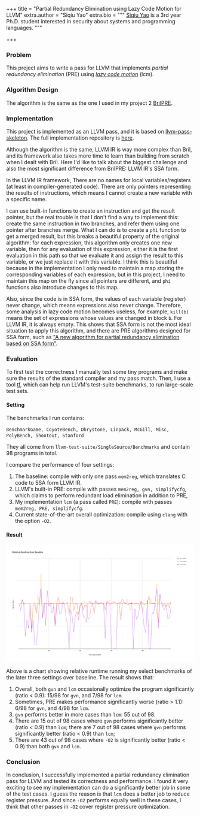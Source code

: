 +++
title = "Partial Redundancy Elimination using Lazy Code Motion for LLVM"
extra.author = "Siqiu Yao"
extra.bio = """
  [Siqiu Yao](http://www.cs.cornell.edu/~yaosiqiu/) is a 3rd year Ph.D. student interested in security about systems and programming languages.
"""

+++

### Problem
This project aims to write a pass for LLVM that implements *partial redundancy elimination* (PRE) using *[lazy code motion](https://dl.acm.org/citation.cfm?id=143136)* (lcm).

### Algorithm Design
The algorithm is the same as the one I used in my project 2 [BrilPRE](https://www.cs.cornell.edu/courses/cs6120/2019fa/blog/brilpre/).


### Implementation
This project is implemented as an LLVM pass, and it is based on [llvm-pass-skeleton](https://github.com/sampsyo/llvm-pass-skeleton). 
The full implementation repository is [here](https://github.com/Neroysq/llvm-pre).

Although the algorithm is the same, LLVM IR is way more complex than Bril, and its framework also takes more time to learn than building from scratch when I dealt with Bril. Here I'd like to talk about the biggest challenge and also the most significant difference from BrilPRE: LLVM IR's SSA form.

In the LLVM IR framework, 
There are no names for local variables/registers (at least in compiler-generated code). 
There are only pointers representing the results of instructions, 
which means I cannot create a new variable with a specific name. 

I can use built-in functions to create an instruction and get the result pointer, 
but the real trouble is that I don't find a way to implement this: 
create the same instruction in two branches, 
and refer them using one pointer after branches merge. 
What I can do is to create a `phi` function to get a merged result, 
but this breaks a beautiful property of the original algorithm: 
for each expression, 
this algorithm only creates one new variable,
then for any evaluation of this expression, 
either it is the first evaluation in this path so that we evaluate it and assign the result to this variable, 
or we just replace it with this variable. 
I think this is beautiful because in the implementation I only need to maintain a map storing the corresponding variables of each expression, 
but in this project, 
I need to maintain this map on the fly since all pointers are different, and `phi` functions also introduce changes to this map.

Also, since the code is in SSA form, 
the values of each variable (register) never change,
which means expressions also never change.
Therefore, 
some analysis in lazy code motion becomes useless,
for example, `kill(b)` means the set of expressions whose values are changed in block `b`.
For LLVM IR, it is always empty.
This shows that SSA form is not the most ideal situation to apply this algorithm, and there are PRE algorithms designed for SSA form, such as ["A new algorithm for partial redundancy elimination based on SSA form"](https://dl.acm.org/citation.cfm?id=258940).


### Evaluation
To first test the correctness I manually test some tiny programs and make sure the results of the standard compiler and my pass match. 
Then, 
I use a tool [tf](https://github.com/guilhermeleobas/tf), 
which can help run LLVM's test-suite benchmarks, 
to run large-scale test sets.

#### Setting

The benchmarks I run contains: 

```
BenchmarkGame, CoyoteBench, Dhrystone, Linpack, McGill, Misc, PolyBench, Shootout, Stanford
```

They all come from `llvm-test-suite/SingleSource/Benchmarks` and contain 98 programs in total.

I compare the performance of four settings:
1. The baseline: compile with only one pass `mem2reg`, which translates C code to SSA form LLVM IR.
2. LLVM's built-in PRE: compile with passes `mem2reg, gvn, simplifycfg`, which claims to perform redundant load elimination in addition to PRE, 
3. My implementation `lcm` (a pass called `PRE`): compile with passes `mem2reg, PRE, simplifycfg`.
4. Current state-of-the-art overall optimization: compile using `clang` with the option `-O2`.

#### Result 

![chart2](./chart2.png)

Above is a chart showing relative runtime running my select benchmarks of the later three settings over baseline. 
The result shows that:

1. Overall, both `gvn` and `lcm` occasionally optimize the program significantly (ratio < 0.9): 15/98 for `gvn`, and 7/98 for `lcm`.
2. Sometimes, PRE makes performance significantly worse (ratio > 1.1): 6/98 for `gvn`, and 4/98 for `lcm`.
3. `gvn` performs better in more cases than `lcm`: 55 out of 98.
4. There are 15 out of 98 cases where `gvn` performs significantly better (ratio < 0.9) than `lcm`;  there are 7 out of 98 cases where `gvn` performs significantly better (ratio < 0.9) than `lcm`; 
5. There are 43 out of 98 cases where `-O2` is significantly better (ratio < 0.9) than both `gvn` and `lcm`.

### Conclusion
In conclusion, I successfully implemented a partial redundancy elimination pass for LLVM and tested its correctness and performance. I found it very exciting to see my implementation can do a significantly better job in some of the test cases. I guess the reason is that `lcm` does a better job to reduce register pressure. And since `-O2` performs equally well in these cases, I think that  other passes in `-O2` cover register pressure optimization.
